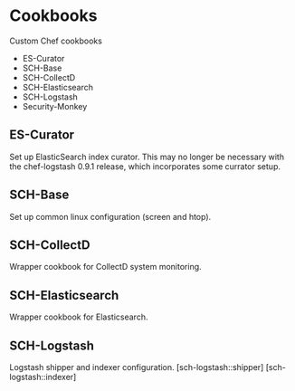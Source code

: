 Cookbooks
=========

Custom Chef cookbooks
+ ES-Curator
+ SCH-Base
+ SCH-CollectD
+ SCH-Elasticsearch
+ SCH-Logstash
+ Security-Monkey

ES-Curator
----------
Set up ElasticSearch index curator. This may no longer be necessary with 
the chef-logstash 0.9.1 release, which incorporates some currator setup.

SCH-Base
--------
Set up common linux configuration (screen and htop).

SCH-CollectD
------------
Wrapper cookbook for CollectD system monitoring.

SCH-Elasticsearch
-----------------
Wrapper cookbook for Elasticsearch.

SCH-Logstash
------------
Logstash shipper and indexer configuration.
[sch-logstash::shipper]
[sch-logstash::indexer]
